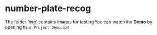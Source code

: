# number-plate-recog

The folder _'img'_ contains images for testing
You can watch the **Demo** by opening `Mini Project Demo.mp4`